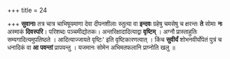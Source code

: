 +++
title = 24

+++
**सुवानाः** तत्र चात्र चाभिषूयमाणा देवा दीपनशीलाः स्तुत्या वा **इन्दवः** ग्रहेषु चमसेषु च क्षरन्तः **ते** सोमाः **नः** अस्माकं **दिवस्परि**। परिशब्दः पञ्चमीद्योतकः। अन्तरिक्षादादित्याद्वा **वृष्टिम्** । अग्नौ प्रास्ताहुतिः सम्यगादित्यमुपतिष्ठते । आदित्याज्जायते वृष्टिः' इति वृष्टिकारणत्वात् । किंच **सुवीर्यं** शोभनवीर्योपेतं पुत्रं च धनादिकं वा **आ** **पवन्तां** प्रापयन्तु । यजमानः सोमेन अभिमतफलानि प्राप्नोति खलु ॥